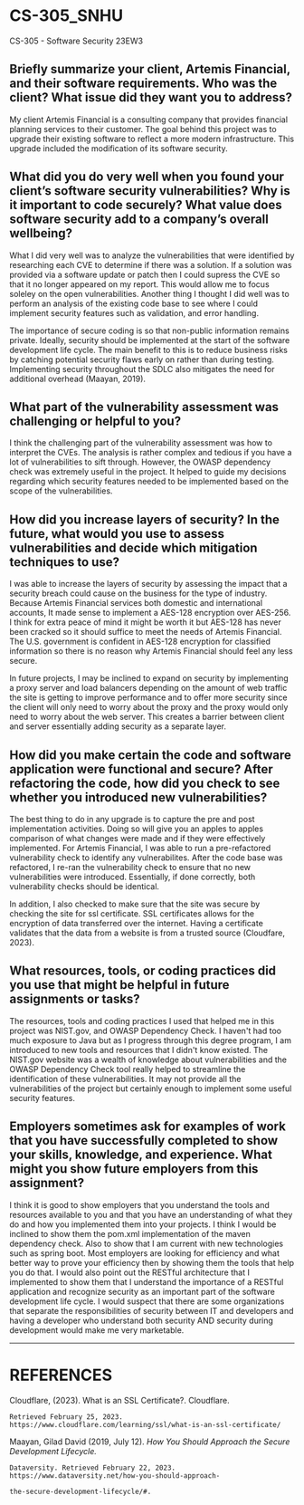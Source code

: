 # CS-305_SNHU
CS-305 - Software Security 23EW3

## Briefly summarize your client, Artemis Financial, and their software requirements. Who was the client? What issue did they want you to address?

My client Artemis Financial is a consulting company that provides financial planning services to their customer. The goal behind this project was to upgrade their existing software to reflect a more modern infrastructure. This upgrade included the modification of its software security. 

## What did you do very well when you found your client’s software security vulnerabilities? Why is it important to code securely? What value does software security add to a company’s overall wellbeing?

What I did very well was to analyze the vulnerabilities that were identified by researching each CVE to determine if there was a solution. If a solution was provided via a software update or patch then I could supress the CVE so that it no longer appeared on my report. This would allow me to focus soleley on the open vulnerabilities. Another thing I thought I did well was to perform an analysis of the existing code base to see where I could implement security features such as validation, and error handling. 
    
The importance of secure coding is so that non-public information remains private. Ideally, security should be implemented at the start of the software development life cycle. The main benefit to this is to reduce business risks by catching potential security flaws early on rather than during testing. Implementing security throughout the SDLC also mitigates the need for additional overhead (Maayan, 2019).

## What part of the vulnerability assessment was challenging or helpful to you?

I think the challenging part of the vulnerability assessment was how to interpret the CVEs. The analysis is rather complex and tedious if you have a lot of vulnerabilities to sift through. However, the OWASP dependency check was extremely useful in the project. It helped to guide my decisions regarding which security features needed to be implemented based on the scope of the vulnerabilities.


## How did you increase layers of security? In the future, what would you use to assess vulnerabilities and decide which mitigation techniques to use?

I was able to increase the layers of security by assessing the impact that a security breach could cause on the business for the type of industry. Because Artemis Financial services both domestic and international accounts, It made sense to implement a AES-128 encryption over AES-256. I think for extra peace of mind it might be worth it but AES-128 has never been cracked so it should suffice to meet the needs of Artemis Financial. The U.S. government is confident in AES-128 encryption for classified information so there is no reason why Artemis Financial should feel any less secure.

In future projects, I may be inclined to expand on security by implementing a proxy server and load balancers depending on the amount of web traffic the site is getting to improve performance and to offer more security since the client will only need to worry about the proxy and the proxy would only need to worry about the web server. This  creates a barrier between client and server essentially adding security as a separate layer.


## How did you make certain the code and software application were functional and secure? After refactoring the code, how did you check to see whether you introduced new vulnerabilities?

The best thing to do in any upgrade is to capture the pre and post implementation activities. Doing so will give you an apples to apples comparison of what changes were made and if they were effectively implemented. For Artemis Financial, I was able to run a pre-refactored vulnerability check to identify any vulnerabilites. After the code base was refactored, I re-ran the vulnerability check to ensure that no new vulnerabilities were introduced. Essentially, if done correctly, both vulnerability checks should be identical. 

In addition, I also checked to make sure that the site was secure by checking the site for ssl certificate. SSL certificates allows for the encryption of data transferred over the internet. Having a certificate validates that the data from a website is from a trusted source (Cloudfare, 2023). 


## What resources, tools, or coding practices did you use that might be helpful in future assignments or tasks?

The resources, tools and coding practices I used that helped me in this project was NIST.gov, and OWASP Dependency Check. I haven't had too much exposure to Java but as I progress through this degree program, I am introduced to new tools and resources that I didn't know existed. The NIST.gov website was a wealth of knowledge about vulnerabilities and the OWASP Dependency Check tool really helped to streamline the identification of these vulnerabilities. It may not provide all the vulnerabilities of the project but certainly enough to implement some useful security features.


## Employers sometimes ask for examples of work that you have successfully completed to show your skills, knowledge, and experience. What might you show future employers from this assignment?

I think it is good to show employers that you understand the tools and resources available to you and that you have an understanding of what they do and how you implemented them into your projects. I think I would be inclined to show them the pom.xml implementation of the maven dependency check. Also to show that I am current with new technologies such as spring boot. Most employers are looking for efficiency and what better way to prove your efficiency then by showing them the tools that help you do that. I would also point out the RESTful architecture that I implemented to show them that I understand the importance of a RESTful application and recognize security as an important part of the software development life cycle. I would suspect that there are some organizations that separate the responsibilities of security between IT and developers and having a developer who understand both security AND security during development would make me very marketable. 

---
# REFERENCES

Cloudflare, (2023). What is an SSL Certificate?. Cloudflare. 
    
    Retrieved February 25, 2023. https://www.cloudflare.com/learning/ssl/what-is-an-ssl-certificate/  

Maayan, Gilad David (2019, July 12). *How You Should Approach the Secure Development Lifecycle.* 

    Dataversity. Retrieved February 22, 2023. https://www.dataversity.net/how-you-should-approach-
    
    the-secure-development-lifecycle/#. 


